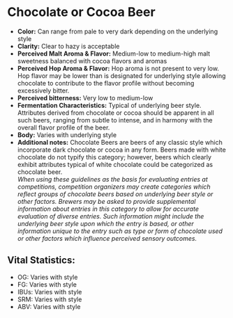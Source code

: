 # Chocolate or Cocoa Beer

- **Color:** Can range from pale to very dark depending on the underlying style
- **Clarity:** Clear to hazy is acceptable
- **Perceived Malt Aroma & Flavor:** Medium-low to medium-high malt sweetness balanced with cocoa flavors and aromas
- **Perceived Hop Aroma & Flavor:** Hop aroma is not present to very low. Hop flavor may be lower than is designated for underlying style allowing chocolate to contribute to the flavor profile without becoming excessively bitter.
- **Perceived bitterness:** Very low to medium-low
- **Fermentation Characteristics:** Typical of underlying beer style. Attributes derived from chocolate or cocoa should be apparent in all such beers, ranging from subtle to intense, and in harmony with the overall flavor profile of the beer.
- **Body:** Varies with underlying style
- **Additional notes:** Chocolate Beers are beers of any classic style which incorporate dark chocolate or cocoa in any form. Beers made with white chocolate do not typify this category; however, beers which clearly exhibit attributes typical of white chocolate could be categorized as chocolate beer. <br/>
_When using these guidelines as the basis for evaluating entries at competitions, competition organizers may create categories which reflect groups of chocolate beers based on underlying beer style or other factors. Brewers may be asked to provide supplemental information about entries in this category to allow for accurate evaluation of diverse entries. Such information might include the underlying beer style upon which the entry is based, or other information unique to the entry such as type or form of chocolate used or other factors which influence perceived sensory outcomes._

## Vital Statistics:

- OG: Varies with style 
- FG: Varies with style 
- IBUs: Varies with style 
- SRM: Varies with style 
- ABV: Varies with style 
